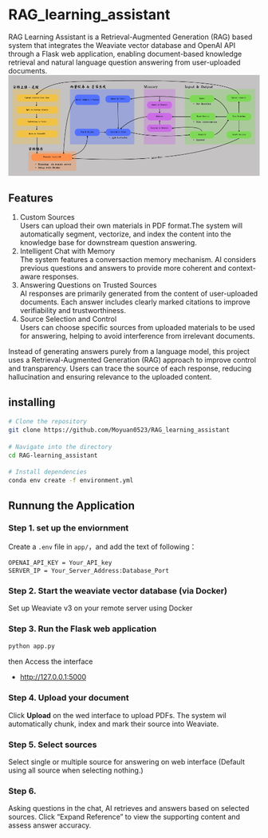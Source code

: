 # RAG_learning_assistant
RAG Learning Assistant is a Retrieval-Augmented Generation (RAG) based system that integrates the Weaviate vector database and OpenAI API through a Flask web application, enabling document-based knowledge retrieval and natural language question answering from user-uploaded documents.
![Architecture](templates/architecture1.png)

## Features
1. Custom Sources  
Users can upload their own materials in PDF format.The system will automatically segment, vectorize, and index the content into the knowledge base for downstream question answering.  
2. Intelligent Chat with Memory  
The system features a conversaction memory mechanism. AI considers previous questions and answers to provide more coherent and context-aware responses.  
3. Answering Questions on Trusted Sources  
AI responses are primarily generated from the content of user-uploaded documents.
Each answer includes clearly marked citations to improve verifiability and trustworthiness.  
4. Source Selection and Control  
Users can choose specific sources from uploaded materials to be used for answering, helping to avoid interference from irrelevant documents.  

Instead of generating answers purely from a language model, this project uses a Retrieval-Augmented Generation (RAG) approach to improve control and transparency.
Users can trace the source of each response, reducing hallucination and ensuring relevance to the uploaded content.

## installing
```bash
# Clone the repository
git clone https://github.com/Moyuan0523/RAG_learning_assistant

# Navigate into the directory
cd RAG-learning_assistant

# Install dependencies
conda env create -f environment.yml
```

## Runnung the Application
### Step 1. set up the enviornment 
Create a `.env` file in `app/`，and add the text of following：
```
OPENAI_API_KEY = Your_API_key
SERVER_IP = Your_Server_Address:Database_Port
```
### Step 2. Start the weaviate vector database (via Docker)
Set up Weaviate v3 on your remote server using Docker 
### Step 3. Run the Flask web application
```bash
python app.py
```
then Access the interface
- http://127.0.0.1:5000
### Step 4. Upload your document
Click **Upload** on the wed interface to upload PDFs. The system wil automatically chunk, index and mark their source into Weaviate.
### Step 5. Select sources
Select single or multiple source for answering on web interface (Default using all source when selecting nothing.)
### Step 6.
Asking questions in the chat, AI retrieves and answers based on selected sources.
Click “Expand Reference” to view the supporting content and assess answer accuracy.

